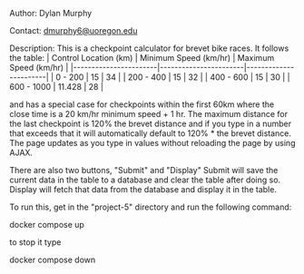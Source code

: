 Author: Dylan Murphy

Contact: dmurphy6@uoregon.edu

Description: This is a checkpoint calculator for brevet bike races. It follows the table: 
| Control Location (km) | Minimum Speed (km/hr) | Maximum Speed (km/hr) |
|-----------------------|-----------------------|-----------------------|
| 0 - 200               | 15                    | 34                    |
| 200 - 400             | 15                    | 32                    |
| 400 - 600             | 15                    | 30                    |
| 600 - 1000            | 11.428                | 28                    |

and has a special case for checkpoints within the first 60km where the close time is a 20 km/hr minimum speed + 1 hr. The maximum distance for the last checkpoint is 120% the brevet distance and if you type in a number that exceeds that it will automatically default to 120% * the brevet distance. The page updates as you type in values without reloading the page by using AJAX. 

There are also two buttons, "Submit" and "Display"
Submit will save the current data in the table to a database and clear the table after doing so.
Display will fetch that data from the database and display it in the table.

To run this, get in the "project-5" directory and run the following command:

docker compose up

to stop it type

docker compose down
